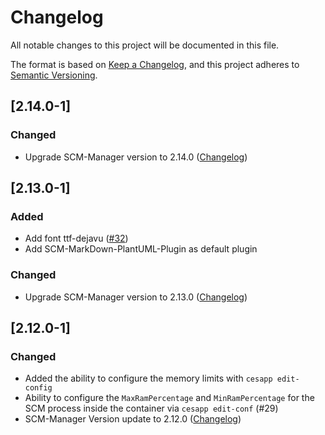 # Changelog
All notable changes to this project will be documented in this file.

The format is based on [Keep a Changelog](https://keepachangelog.com/en/1.0.0/),
and this project adheres to [Semantic Versioning](https://semver.org/spec/v2.0.0.html).

## [2.14.0-1]
### Changed
- Upgrade SCM-Manager version to 2.14.0 ([Changelog](https://github.com/scm-manager/scm-manager/blob/2.14.0/CHANGELOG.md))

## [2.13.0-1]
### Added
- Add font ttf-dejavu ([#32](https://github.com/cloudogu/scm/pull/32))
- Add SCM-MarkDown-PlantUML-Plugin as default plugin

### Changed
- Upgrade SCM-Manager version to 2.13.0 ([Changelog](https://github.com/scm-manager/scm-manager/blob/2.13.0/CHANGELOG.md))

## [2.12.0-1]
### Changed

- Added the ability to configure the memory limits with `cesapp edit-config`
- Ability to configure the `MaxRamPercentage` and `MinRamPercentage` for the SCM process inside the container via `cesapp edit-conf` (#29)
- SCM-Manager Version update to 2.12.0 ([Changelog](https://github.com/scm-manager/scm-manager/blob/2.12.0/CHANGELOG.md))